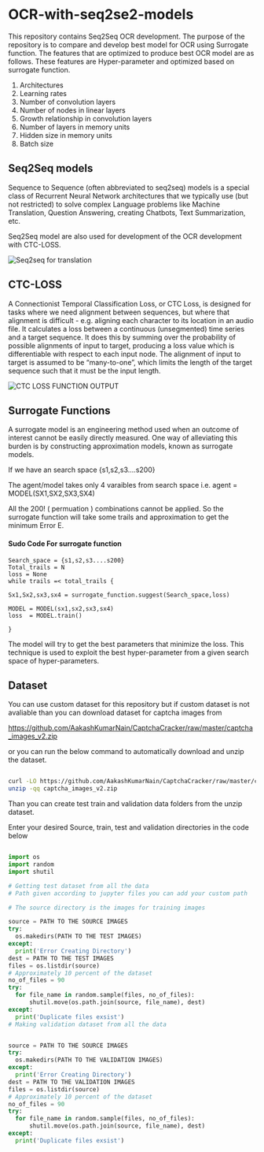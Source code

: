 # OCR-with-seq2se2-models
This repository contains Seq2Seq OCR development. The purpose of the repository is to compare and develop best model for OCR using Surrogate function. The features that are optimized to produce best OCR model are as follows. These features are Hyper-parameter and optimized based on surrogate function.

1.  Architectures 
2.  Learning rates
3.  Number of convolution layers 
4.  Number of nodes in linear layers
5.  Growth relationship in convolution layers
6.  Number of layers in memory units
7.  Hidden size in memory units
8.  Batch size

## Seq2Seq models 

Sequence to Sequence (often abbreviated to seq2seq) models is a special class of Recurrent Neural Network architectures that we typically use (but not restricted) to solve complex Language problems like Machine Translation, Question Answering, creating Chatbots, Text Summarization, etc.

Seq2Seq model are also used for development of the OCR development with CTC-LOSS. 

![Seq2seq for translation](https://miro.medium.com/max/1400/1*_rSHLjFShknAu3jt3rbcNQ.png)

## CTC-LOSS

A Connectionist Temporal Classification Loss, or CTC Loss, is designed for tasks where we need alignment between sequences, but where that alignment is difficult - e.g. aligning each character to its location in an audio file. It calculates a loss between a continuous (unsegmented) time series and a target sequence. It does this by summing over the probability of possible alignments of input to target, producing a loss value which is differentiable with respect to each input node. The alignment of input to target is assumed to be “many-to-one”, which limits the length of the target sequence such that it must be  the input length.

![CTC LOSS FUNCTION OUTPUT](https://miro.medium.com/max/1200/1*1_5KnLvaTkGUFoyat2jHcQ.png)


## Surrogate Functions

A surrogate model is an engineering method used when an outcome of interest cannot be easily directly measured. 
One way of alleviating this burden is by constructing approximation models, known as surrogate models. 

If we have an search space {s1,s2,s3....s200}

The agent/model takes only 4 varaibles from search space 
i.e. agent = MODEL(SX1,SX2,SX3,SX4)

All the 200! ( permuation ) combinations cannot be applied. So the surrogate function will take some trails 
and approximation to get the minimum Error E.

#### Sudo Code For surrogate function
```
Search_space = {s1,s2,s3....s200}
Total_trails = N
loss = None
while trails =< total_trails { 

Sx1,Sx2,sx3,sx4 = surrogate_function.suggest(Search_space,loss)

MODEL = MODEL(sx1,sx2,sx3,sx4)
loss  = MODEL.train()  
  
}
```

The model will try to get the best parameters that minimize the loss. This technique is used to exploit the best hyper-parameter from a given search space of hyper-parameters. 


## Dataset

You can use custom dataset for this repository but if custom dataset is not avaliable than you can download dataset for captcha images from 

https://github.com/AakashKumarNain/CaptchaCracker/raw/master/captcha_images_v2.zip

or you can run the below command to automatically download and unzip the dataset. 

```bash

curl -LO https://github.com/AakashKumarNain/CaptchaCracker/raw/master/captcha_images_v2.zip
unzip -qq captcha_images_v2.zip

```

Than you can create test train and validation data folders from the unzip dataset.

Enter your desired Source, train, test and validation directories in the code below

``` python

import os
import random
import shutil

# Getting test dataset from all the data
# Path given according to jupyter files you can add your custom path

# The source directory is the images for training images 

source = PATH TO THE SOURCE IMAGES
try:
  os.makedirs(PATH TO THE TEST IMAGES)
except:
  print('Error Creating Directory')
dest = PATH TO THE TEST IMAGES
files = os.listdir(source)
# Approximately 10 percent of the dataset
no_of_files = 90
try:
  for file_name in random.sample(files, no_of_files):
      shutil.move(os.path.join(source, file_name), dest)
except:
  print('Duplicate files exsist')
# Making validation dataset from all the data


source = PATH TO THE SOURCE IMAGES
try:
  os.makedirs(PATH TO THE VALIDATION IMAGES)
except:
  print('Error Creating Directory')
dest = PATH TO THE VALIDATION IMAGES
files = os.listdir(source)
# Approximately 10 percent of the dataset
no_of_files = 90
try:
  for file_name in random.sample(files, no_of_files):
      shutil.move(os.path.join(source, file_name), dest)
except:
  print('Duplicate files exsist')


```